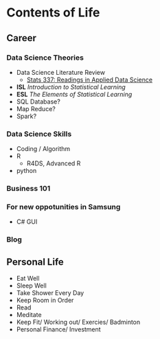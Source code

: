 # Contents of Life

## Career

### Data Science Theories

- Data Science Literature Review
	- [Stats 337: Readings in Applied Data Science](https://github.com/hadley/stats337)
- **ISL** _Introduction to Statistical Learning_ 
- **ESL** _The Elements of Statistical Learning_ 
- SQL Database?
- Map Reduce?
- Spark?

### Data Science Skills

- Coding / Algorithm
- R
	- R4DS, Advanced R
- python

### Business 101

### For new oppotunities in Samsung

- C# GUI

### Blog

## Personal Life

- Eat Well
- Sleep Well
- Take Shower Every Day
- Keep Room in Order
- Read
- Meditate
- Keep Fit/ Working out/ Exercies/ Badminton
- Personal Finance/ Investment
